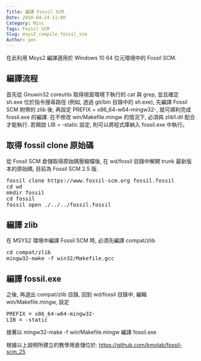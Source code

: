 ```yaml
---
Title: 編譯 Fossil SCM
Date: 2018-04-24 11:00
Category: Misc
Tags: Fossil SCM
Slug: msys2_compile_fossil_scm
Author: yen
---
```


在此利用 Msys2 編譯適用於 Windows 10 64 位元環境中的 Fossil SCM.

<!-- PELICAN_END_SUMMARY -->

編譯流程
----

首先從 Gnuwin32 coreutils 取得視窗環境下執行的 cat 與 grep, 並且確定 sh.exe 位於指令搜尋路徑 (例如, 透過 git/bin 目錄中的 sh.exe), 先編譯 Fossil SCM 附帶的 zlib 後, 再設定 PREFIX = x86_64-w64-mingw32-, 就可順利完成 fossil.exe 的編譯. 在不修改 win/Makefile.mingw 的情況下, 必須與 zlib1.dll 配合才能執行. 若開啟 LIB = -static 設定, 則可以將程式庫納入 fossil.exe 中執行。

取得 fossil clone 原始碼
----

從 Fossil SCM 倉儲取得原始碼壓縮檔後, 在 wd/fossil 目錄中解開 trunk 最新版本的原始碼, 目前為 Fossil SCM 2.5 版.

<pre class="brush: jscript">
fossil clone https://www.fossil-scm.org fossil.fossil
cd wd
mkdir fossil
cd fossil
fossil open ./../../fossil.fossil
</pre>

編譯 zlib
----

在 MSYS2 環境中編譯 Fossil SCM 時, 必須先編譯 compat/zlib

<pre class="brush: jscript">
cd compat/zlib
mingw32-make -f win32/Makefile.gcc
</pre>

編譯 fossil.exe
----

之後, 再退出 compat/zlib 目錄, 回到 wd/fossil 目錄中, 編輯 win/Makefile.mingw, 設定

<pre class="brush: jscript">
PREFIX = x86_64-w64-mingw32-
LIB = -static
</pre>

接著以 mingw32-make -f win/Makefile.mingw 編譯 fossil.exe

根據以上說明所建立的教學用倉儲位於: <https://github.com/kmolab/fossil-scm_25>